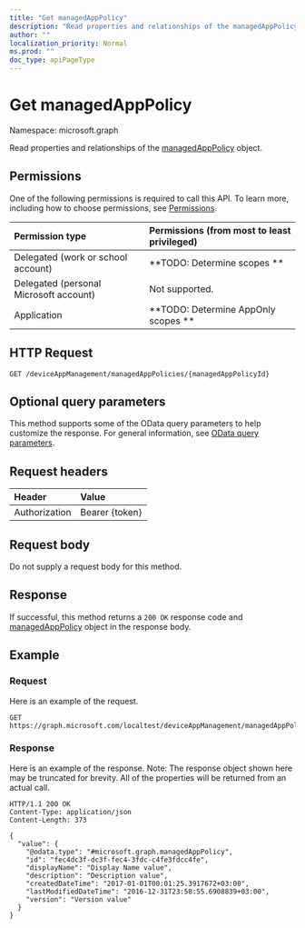 ```yaml
---
title: "Get managedAppPolicy"
description: "Read properties and relationships of the managedAppPolicy object."
author: ""
localization_priority: Normal
ms.prod: ""
doc_type: apiPageType
---
```


# Get managedAppPolicy

Namespace: microsoft.graph

Read properties and relationships of the [managedAppPolicy](../resources/managedapppolicy.md) object.

## Permissions
One of the following permissions is required to call this API. To learn more, including how to choose permissions, see [Permissions](/concepts/permissions-reference.md).

|Permission type|Permissions (from most to least privileged)|
|:---|:---|
|Delegated (work or school account)|**TODO: Determine scopes **|
|Delegated (personal Microsoft account)|Not supported.|
|Application|**TODO: Determine AppOnly scopes **|

## HTTP Request
<!-- {
  "blockType": "ignored"
}
-->
``` http
GET /deviceAppManagement/managedAppPolicies/{managedAppPolicyId}
```

## Optional query parameters
This method supports some of the OData query parameters to help customize the response. For general information, see [OData query parameters](/graph/query-parameters).

## Request headers
|Header|Value|
|:---|:---|
|Authorization|Bearer {token}|

## Request body
Do not supply a request body for this method.

## Response
If successful, this method returns a `200 OK` response code and [managedAppPolicy](../resources/managedapppolicy.md) object in the response body.

## Example

### Request
Here is an example of the request.
<!-- {
  "blockType": "request",
  "name": "get_managedapppolicy"
}
-->
``` http
GET https://graph.microsoft.com/localtest/deviceAppManagement/managedAppPolicies/{managedAppPolicyId}
```

### Response
Here is an example of the response. Note: The response object shown here may be truncated for brevity. All of the properties will be returned from an actual call.
<!-- {
  "blockType": "response",
  "truncated": true,
  "@odata.type": "microsoft.graph.managedAppPolicy"
}
-->
``` http
HTTP/1.1 200 OK
Content-Type: application/json
Content-Length: 373

{
  "value": {
    "@odata.type": "#microsoft.graph.managedAppPolicy",
    "id": "fec4dc3f-dc3f-fec4-3fdc-c4fe3fdcc4fe",
    "displayName": "Display Name value",
    "description": "Description value",
    "createdDateTime": "2017-01-01T00:01:25.3917672+03:00",
    "lastModifiedDateTime": "2016-12-31T23:58:55.6908839+03:00",
    "version": "Version value"
  }
}
```

